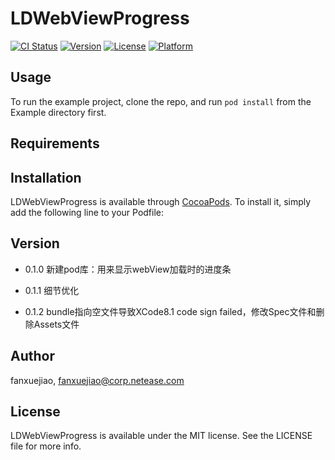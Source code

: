 # LDWebViewProgress

[![CI Status](http://img.shields.io/travis/fanxuejiao/LDWebViewProgress.svg?style=flat)](https://travis-ci.org/fanxuejiao/LDWebViewProgress)
[![Version](https://img.shields.io/cocoapods/v/LDWebViewProgress.svg?style=flat)](http://cocoapods.org/pods/LDWebViewProgress)
[![License](https://img.shields.io/cocoapods/l/LDWebViewProgress.svg?style=flat)](http://cocoapods.org/pods/LDWebViewProgress)
[![Platform](https://img.shields.io/cocoapods/p/LDWebViewProgress.svg?style=flat)](http://cocoapods.org/pods/LDWebViewProgress)

## Usage

To run the example project, clone the repo, and run `pod install` from the Example directory first.

## Requirements

## Installation

LDWebViewProgress is available through [CocoaPods](http://cocoapods.org). To install
it, simply add the following line to your Podfile:

## Version

* 0.1.0
  新建pod库：用来显示webView加载时的进度条

* 0.1.1
  细节优化

* 0.1.2
  bundle指向空文件导致XCode8.1 code sign failed，修改Spec文件和删除Assets文件

## Author

fanxuejiao, fanxuejiao@corp.netease.com

## License

LDWebViewProgress is available under the MIT license. See the LICENSE file for more info.
